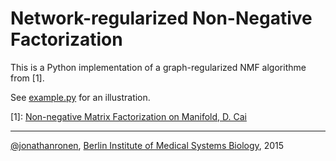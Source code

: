 # Network-regularized Non-Negative Factorization
This is a Python implementation of a graph-regularized NMF algorithme from [1].

See [example.py](example.py) for an illustration.

[1]:	[Non-negative Matrix Factorization on Manifold, D. Cai](http://dx.doi.org/10.1109/ICDM.2008.57)

-----------------------
[@jonathanronen](https://github.com/jonathanronen), [Berlin Institute of Medical Systems Biology](https://www.mdc-berlin.de/bimsb), 2015